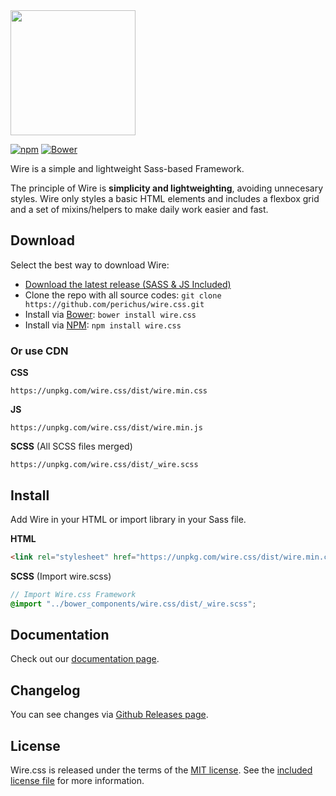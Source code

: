 <img src="https://www.dropbox.com/s/9g5i1rc3pqpbdcr/wire-text.svg" width="200">

[![npm](https://img.shields.io/npm/v/wire.css.svg?style=flat-square)](https://www.npmjs.com/package/wire.css) [![Bower](https://img.shields.io/bower/v/wire.css.svg?style=flat-square)](https://github.com/perichus/wire.css)

Wire is a simple and lightweight Sass-based Framework.

The principle of Wire is **simplicity and lightweighting**, avoiding unnecesary styles. Wire only styles a basic HTML elements and includes a flexbox grid and a set of mixins/helpers to make daily work easier and fast.

## Download

Select the best way to download Wire:

- [Download the latest release (SASS & JS Included)](https://github.com/perichus/wire.css/releases/latest)
- Clone the repo with all source codes: `git clone https://github.com/perichus/wire.css.git`
- Install via [Bower](http://bower.io/): `bower install wire.css`
- Install via [NPM](https://www.npmjs.com/): `npm install wire.css`

### Or use CDN

**CSS**

```
https://unpkg.com/wire.css/dist/wire.min.css
```

**JS**

```
https://unpkg.com/wire.css/dist/wire.min.js
```

**SCSS** (All SCSS files merged)

```
https://unpkg.com/wire.css/dist/_wire.scss
```

## Install

Add Wire in your HTML or import library in your Sass file.

**HTML**

```html
<link rel="stylesheet" href="https://unpkg.com/wire.css/dist/wire.min.css" type="text/css">
```

**SCSS** (Import wire.scss)

```scss
// Import Wire.css Framework
@import "../bower_components/wire.css/dist/_wire.scss";
```


## Documentation

Check out our [documentation page](http://wirecss.com/docs).

## Changelog

You can see changes via [Github Releases page](https://github.com/perichus/wire.css/releases).

## License

Wire.css is released under the terms of the [MIT license](http://opensource.org/licenses/MIT). See the [included license file](https://github.com/perichus/wire.css/blob/master/LICENSE) for more information.

